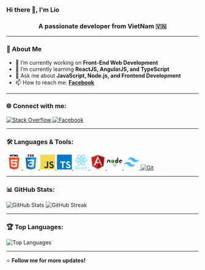 ### Hi there 👋, I'm Lio  
<h3 align="center">A passionate developer from VietNam 🇻🇳</h3>  

---

### 🚀 About Me  
- 🔭 I’m currently working on **Front-End Web Development**  
- 🌱 I’m currently learning **ReactJS, AngularJS, and TypeScript**  
- 💬 Ask me about **JavaScript, Node.js, and Frontend Development**  
- 📫 How to reach me: **[Facebook](https://www.fb.com/g.bao1208)**  

---

### 🌐 Connect with me:  
<p align="left">
<a href="https://stackoverflow.com/users/21556013" target="blank">
  <img align="center" src="https://cdn.jsdelivr.net/npm/simple-icons@3.13.0/icons/stackoverflow.svg" alt="Stack Overflow" height="30" width="40" />
</a>
<a href="https://www.fb.com/g.bao1208" target="blank">
  <img align="center" color=blue src="https://cdn.jsdelivr.net/npm/simple-icons@3.13.0/icons/facebook.svg" alt="Facebook" height="30" width="40" />
</a>
</p>

---

### 🛠️ Languages & Tools:  
<p align="left">
  <a href="https://developer.mozilla.org/en-US/docs/Web/HTML/" target="_blank">
    <img src="https://raw.githubusercontent.com/devicons/devicon/master/icons/html5/html5-original-wordmark.svg" alt="HTML5" width="40" height="40"/>
  </a>
  <a href="https://www.w3.org/Style/CSS/" target="_blank">
    <img src="https://raw.githubusercontent.com/devicons/devicon/master/icons/css3/css3-original-wordmark.svg" alt="CSS3" width="40" height="40"/>
  </a>
  <a href="https://developer.mozilla.org/en-US/docs/Web/JavaScript" target="_blank">
    <img src="https://raw.githubusercontent.com/devicons/devicon/master/icons/javascript/javascript-original.svg" alt="JavaScript" width="40" height="40"/>
  </a>
  <a href="https://www.typescriptlang.org/" target="_blank">
    <img src="https://raw.githubusercontent.com/devicons/devicon/master/icons/typescript/typescript-original.svg" alt="TypeScript" width="40" height="40"/>
  </a>
  <a href="https://react.dev/" target="_blank">
    <img src="https://raw.githubusercontent.com/devicons/devicon/master/icons/react/react-original-wordmark.svg" alt="ReactJS" width="40" height="40"/>
  </a>
  <a href="https://angular.io/" target="_blank">
    <img src="https://raw.githubusercontent.com/devicons/devicon/master/icons/angularjs/angularjs-original.svg" alt="AngularJS" width="40" height="40"/>
  </a>
  <a href="https://nodejs.org/" target="_blank">
    <img src="https://raw.githubusercontent.com/devicons/devicon/master/icons/nodejs/nodejs-original-wordmark.svg" alt="Node.js" width="40" height="40"/>
  </a>
  <a href="https://tailwindcss.com/" target="_blank">
    <img src="https://raw.githubusercontent.com/devicons/devicon/master/icons/tailwindcss/tailwindcss-plain.svg" alt="Tailwind CSS" width="40" height="40"/>
  </a>
  <a href="https://git-scm.com/" target="_blank">
    <img src="https://www.vectorlogo.zone/logos/git-scm/git-scm-icon.svg" alt="Git" width="40" height="40"/>
  </a>
</p>

---

### 📊 GitHub Stats:  
<p align="left" display="flex">
  <img src="https://github-readme-stats.vercel.app/api?username=Blion00&show_icons=true&theme=tokyonight" alt="GitHub Stats" width="450px" height="350px"/>
  <img src="https://github-readme-streak-stats.herokuapp.com/?user=Blion00&theme=tokyonight" alt="GitHub Streak" width="450px" height="350px"/>
</p>

---

### 🏆 Top Languages:  
<p align="left">
  <img src="https://github-readme-stats.vercel.app/api/top-langs/?username=Blion00&layout=compact&theme=tokyonight" alt="Top Languages"/>
</p>

---

⭐ **Follow me for more updates!**  
